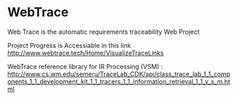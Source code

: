 # WebTrace
Web Trace is the automatic requirements traceability Web Project

Project Progress is Accessiable in this link
http://www.webtrace.tech/Home/VisualizeTraceLinks


WebTrace reference library for IR Processing (VSM) : http://www.cs.wm.edu/semeru/TraceLab_CDK/api/class_trace_lab_1_1_components_1_1_development_kit_1_1_tracers_1_1_information_retrieval_1_1_v_s_m.html

